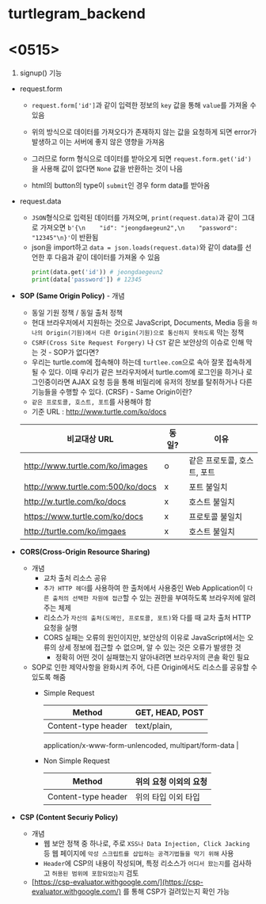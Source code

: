 # turtlegram_backend

# <0515>
1. signup() 기능
  - request.form
    - `request.form['id']`과 같이 입력한 정보의 `key` 값을 통해 `value`를 가져올 수 있음 
    - 위의 방식으로 데이터를 가져오다가 존재하지 않는 값을 요청하게 되면 error가 발생하고 이는 서버에 좋지 않은 영향을 가져옴
    - 그러므로 form 형식으로 데이터를 받아오게 되면 `request.form.get('id')`을 사용해 값이 없다면 `None` 값을 반환하는 것이 나음

    - html의 button의 type이 `submit`인 경우 form data를 받아옴
  - request.data
    -  `JSON`형식으로 입력된 데이터를 가져오며, `print(request.data)`과 같이 그대로 가져오면 `b'{\n    "id": "jeongdaegeun2",\n    "password": "12345"\n}'`이 반환됨
    -  json을 import하고 `data = json.loads(request.data)`와 같이 data를 선언한 후 다음과 같이 데이터를 가져올 수 있음
       ```python
       print(data.get('id')) # jeongdaegeun2
       print(data['password']) # 12345
       ```
   - **SOP (Same Origin Policy)**
    - 개념
        - 동일 기원 정책 / 동일 출처 정책
        - 현대 브라우저에서 지원하는 것으로 JavaScript, Documents, Media 등을 `하나의 Origin(기원)에서 다른 Origin(기원)으로 통신하지 못하도록` 막는 정책
        - `CSRF(Cross Site Request Forgery)` 나 `CST`  같은 보안상의 이슈로 인해 막는 것
    - SOP가 없다면?
        - 우리는 turtle.com에 접속해야 하는데 `turtlee.com`으로 속아 잘못 접속하게 될 수 있다. 이때 우리가 같은 브라우저에서 turtle.com에 로그인을 하거나 로그인중이라면 AJAX 요청 등을 통해 비밀리에 유저의 정보를 탈취하거나 다른 기능들을 수행할 수 있다. (CRSF)
    - Same Origin이란?
        - `같은 프로토콜, 호스트, 포트`를 사용해야 함
        - 기준 URL : http://www.turtle.com/ko/docs
        
        | 비교대상 URL | 동일? | 이유 |
        | --- | --- | --- |
        | http://www.turtle.com/ko/images | o | 같은 프로토콜, 호스트, 포트 |
        | http://www.turtle.com:500/ko/docs | x | 포트 불일치 |
        | http://w.turtle.com/ko/docs | x | 호스트 불일치 |
        | https://www.turtle.com/ko/docs | x | 프로토콜 불일치 |
        | http://turtle.com/ko/imgaes | x | 호스트 불일치 |
- **CORS(Cross-Origin Resource Sharing)**
    - 개념
        - 교차 출처 리소스 공유
        - `추가 HTTP 헤더`를 사용하여 한 출처에서 사용중인 Web Application이 `다른 출처의 선택한 자원에 접근`할 수 있는 권한을 부여하도록 브라우저에 알려주는 체제
        - 리소스가 `자신의 출처(도메인, 프로토콜, 포트)`와 다를 때 교차 출처 HTTP 요청을 실행
        - CORS 실패는 오류의 원인이지만, 보안상의 이유로 JavaScript에서는 오류의 상세 정보에 접근할 수 없으며, 알 수 있는 것은 오류가 발생한 것
            - 정확히 어떤 것이 실패했는지 알아내려면 브라우저의 콘솔 확인 필요
    - SOP로 인한 제약사항을 완화시켜 주어, 다른 Origin에서도 리소스를 공유할 수 있도록 해줌
        - Simple Request
            
            
            | Method | GET, HEAD, POST |
            | --- | --- |
            | Content-type header | text/plain, 
            application/x-www-form-unlencoded,
            multipart/form-data  |
        - Non Simple Request
            
            
            | Method | 위의 요청 이외의 요청 |
            | --- | --- |
            | Content-type header | 위의 타입 이외 타입 |
- **CSP (Content Securiy Policy)**
    - 개념
        - 웹 보안 정책 중 하나로, 주로 `XSS나 Data Injection, Click Jacking` 등 웹 페이지에 `악성 스크립트를 삽입하는 공격기법들을 막기 위해` 사용
        - `Header`에 CSP의 내용이 작성되며, 특정 리소스가 `어디서 왔는지`를 검사하고 `허용된 범위에 포함되었는지` 검토
    - [https://csp-evaluator.withgoogle.com/](https://csp-evaluator.withgoogle.com/) 를 통해 CSP가 걸려있는지 확인 가능

